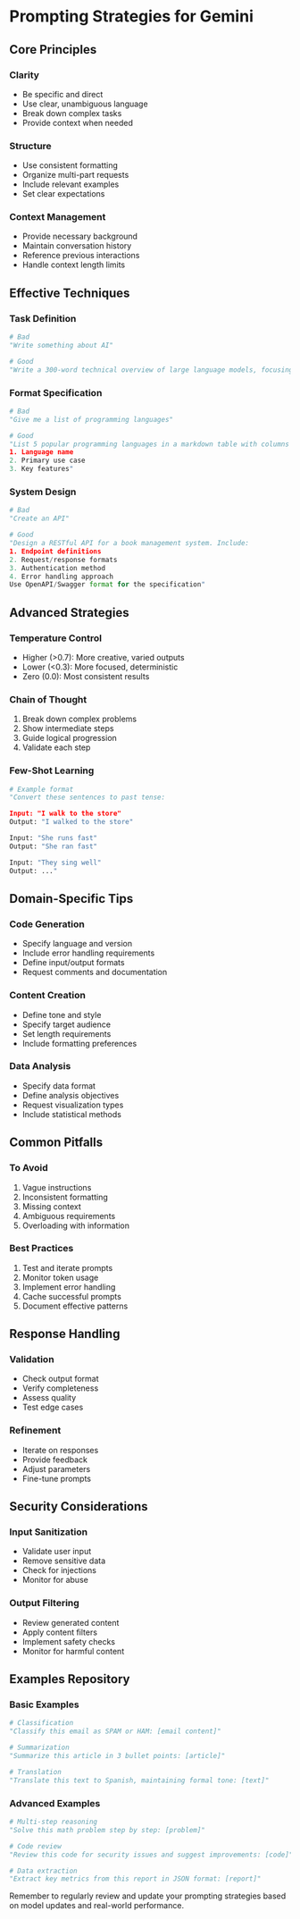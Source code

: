 # Prompting Strategies for Gemini

## Core Principles

### Clarity
- Be specific and direct
- Use clear, unambiguous language
- Break down complex tasks
- Provide context when needed

### Structure
- Use consistent formatting
- Organize multi-part requests
- Include relevant examples
- Set clear expectations

### Context Management
- Provide necessary background
- Maintain conversation history
- Reference previous interactions
- Handle context length limits

## Effective Techniques

### Task Definition
```python
# Bad
"Write something about AI"

# Good
"Write a 300-word technical overview of large language models, focusing on their architecture, training process, and current limitations"
```

### Format Specification
```python
# Bad
"Give me a list of programming languages"

# Good
"List 5 popular programming languages in a markdown table with columns for: 
1. Language name
2. Primary use case
3. Key features"
```

### System Design
```python
# Bad
"Create an API"

# Good
"Design a RESTful API for a book management system. Include:
1. Endpoint definitions
2. Request/response formats
3. Authentication method
4. Error handling approach
Use OpenAPI/Swagger format for the specification"
```

## Advanced Strategies

### Temperature Control
- Higher (>0.7): More creative, varied outputs
- Lower (<0.3): More focused, deterministic
- Zero (0.0): Most consistent results

### Chain of Thought
1. Break down complex problems
2. Show intermediate steps
3. Guide logical progression
4. Validate each step

### Few-Shot Learning
```python
# Example format
"Convert these sentences to past tense:

Input: "I walk to the store"
Output: "I walked to the store"

Input: "She runs fast"
Output: "She ran fast"

Input: "They sing well"
Output: ..."
```

## Domain-Specific Tips

### Code Generation
- Specify language and version
- Include error handling requirements
- Define input/output formats
- Request comments and documentation

### Content Creation
- Define tone and style
- Specify target audience
- Set length requirements
- Include formatting preferences

### Data Analysis
- Specify data format
- Define analysis objectives
- Request visualization types
- Include statistical methods

## Common Pitfalls

### To Avoid
1. Vague instructions
2. Inconsistent formatting
3. Missing context
4. Ambiguous requirements
5. Overloading with information

### Best Practices
1. Test and iterate prompts
2. Monitor token usage
3. Implement error handling
4. Cache successful prompts
5. Document effective patterns

## Response Handling

### Validation
- Check output format
- Verify completeness
- Assess quality
- Test edge cases

### Refinement
- Iterate on responses
- Provide feedback
- Adjust parameters
- Fine-tune prompts

## Security Considerations

### Input Sanitization
- Validate user input
- Remove sensitive data
- Check for injections
- Monitor for abuse

### Output Filtering
- Review generated content
- Apply content filters
- Implement safety checks
- Monitor for harmful content

## Examples Repository

### Basic Examples
```python
# Classification
"Classify this email as SPAM or HAM: [email content]"

# Summarization
"Summarize this article in 3 bullet points: [article]"

# Translation
"Translate this text to Spanish, maintaining formal tone: [text]"
```

### Advanced Examples
```python
# Multi-step reasoning
"Solve this math problem step by step: [problem]"

# Code review
"Review this code for security issues and suggest improvements: [code]"

# Data extraction
"Extract key metrics from this report in JSON format: [report]"
```

Remember to regularly review and update your prompting strategies based on model updates and real-world performance.